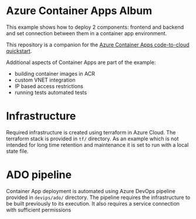 # Azure Container Apps Album

This example shows how to deploy 2 components: frontend and backend and set connection between them in a container app environment.

This repository is a companion for the [Azure Container Apps code-to-cloud quickstart](https://docs.microsoft.com/en-us/azure/container-apps/quickstart-code-to-cloud?tabs=bash%2Ccsharp&pivots=acr-remote).

Additional aspects of Container Apps are part of the example:
* building container images in ACR
* custom VNET integration
* IP based access restrictions
* running tests automated tests


# Infrastructure

Required infrastructure is created using terraform in Azure Cloud. The terraform stack is provided in `tf/` directory. As an example which is not intended for long time retention and maintenance it is set to run with a local state file.

# ADO pipeline
Container App deployment is automated using Azure DevOps pipeline provided in `devips/ado/` directory. The pipeline requires the infrastructure to be built previously to its execution. It also requires a service connection with sufficient permissions